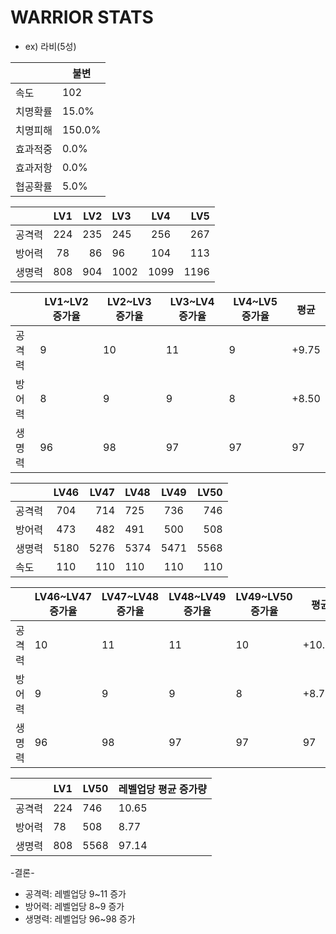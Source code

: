 # WARRIOR STATS

* ex) 라비(5성)

|  | 불변 |
| --- | --- |
| 속도 | 102 |
| 치명확률 | 15.0% |
| 치명피해 | 150.0% |
| 효과적중 | 0.0% |
| 효과저항 | 0.0% |
| 협공확률 | 5.0% |

|  | LV1 | LV2 | LV3 | LV4 | LV5 |
| :------- | :------: | ----------: |:------- | :------: | ----------: |
| 공격력  | 224 | 235 | 245 | 256 | 267 |
| 방어력 | 78 | 86 | 96 | 104 | 113 |
| 생명력 | 808 | 904 | 1002 | 1099 | 1196 |

|  | LV1~LV2 증가율 | LV2~LV3 증가율 | LV3~LV4 증가율 | LV4~LV5 증가율 |  평균 |
| --- | --- | --| --- | --- | --- | 
| 공격력 | 9 | 10 | 11 | 9 | +9.75 |
| 방어력 | 8 | 9 | 9 | 8 | +8.50  |
| 생명력 | 96 | 98 | 97 | 97 | 97  |

|  | LV46 | LV47 | LV48 | LV49 | LV50 |
| :------- | :------: | ----------: |:------- | :------: | ----------: |
| 공격력  | 704 | 714 | 725 | 736 | 746 |
| 방어력 | 473 | 482 | 491 | 500 | 508 |
| 생명력 | 5180 | 5276 | 5374 | 5471 | 5568 |
| 속도 | 110 | 110 | 110 | 110 | 110 |

|  | LV46~LV47 증가율 | LV47~LV48 증가율 | LV48~LV49 증가율 | LV49~LV50 증가율 |  평균 |
| --- | --- | --| --- | --- | --- | 
| 공격력 | 10 | 11 | 11 | 10 | +10.50 |
| 방어력 | 9 | 9 | 9 | 8 | +8.75  |
| 생명력 | 96 | 98 | 97 | 97 | 97  |

|    |    LV1   |  LV50    |  레벨업당 평균 증가량     |
| --- |---|---|---|
|   공격력   |    224 |    746 |   10.65   |
|   방어력    |   78 |   508    |   8.77   |
|    생명력  |   808  |    5568   |   97.14   |


-결론-
* 공격력: 레벨업당 9~11 증가
* 방어력: 레벨업당 8~9 증가
* 생명력: 레벨업당 96~98 증가
